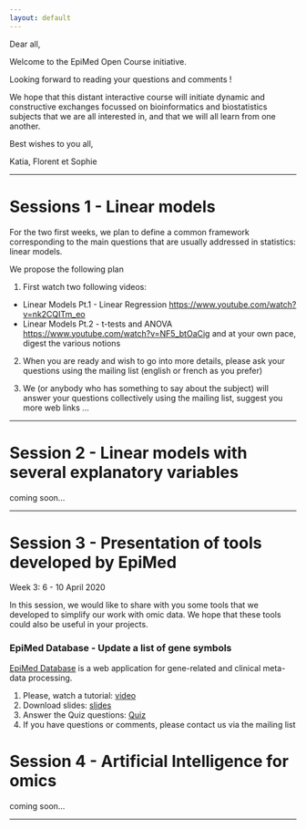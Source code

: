 ```yaml
---
layout: default
---
```


Dear all, 

Welcome to the EpiMed Open Course initiative.


Looking forward to reading your questions and comments !

We hope that this distant interactive course will initiate dynamic and constructive exchanges focussed on bioinformatics and biostatistics subjects that we are all interested in, and that we will all learn from one another.

Best wishes to you all,

Katia, Florent et Sophie

* * *

# Sessions 1 - Linear models

For the two first weeks, we plan to define a common framework corresponding to the main questions that are usually addressed in statistics: linear models.

We propose the following plan
1. First watch two following videos: 
 - Linear Models Pt.1 - Linear Regression <a href="https://www.youtube.com/watch?v=nk2CQITm_eo" target="_blank">https://www.youtube.com/watch?v=nk2CQITm_eo</a>
 - Linear Models Pt.2 - t-tests and ANOVA <a href="https://www.youtube.com/watch?v=NF5_btOaCig" target="_blank">https://www.youtube.com/watch?v=NF5_btOaCig</a> 
and at your own pace, digest the various notions
 
2. When you are ready and wish to go into more details, please ask your questions using the mailing list (english or french as you prefer)

3. We (or anybody who has something to say about the subject) will answer your questions collectively using the mailing list, suggest you more web links …

* * *

# Session 2 - Linear models with several explanatory variables

coming soon...

* * *

# Session 3 - Presentation of tools developed by EpiMed

Week 3: 6 - 10 April 2020

In this session, we would like to share with you some tools that we developed to simplify our work with omic data. We hope that these tools could also be useful in your projects.

### EpiMed Database - Update a list of gene symbols

<a href="http://epimed.univ-grenoble-alpes.fr/database/" target="_blank">EpiMed Database</a> is a web application for gene-related and clinical meta-data processing.

1. Please, watch a tutorial: <a href="https://youtu.be/QBXUFVdreMk" target="_blank">video</a>
2. Download slides: <a href="https://github.com/epimed/epimed.github.io/blob/master/slides/EpiMed_Open_Course_update_gene_symbols_with_EpiMed_database.pdf">slides</a>
3. Answer the Quiz questions: <a href="https://docs.google.com/forms/d/e/1FAIpQLSdtkCynPExJo3oFhmtnE-9Iwgx3SBI8zCXCREWshm6saKV1tQ/viewform?vc=0&c=0&w=1" target="_blank">Quiz</a>
4. If you have questions or comments, please contact us via the mailing list

# Session 4 - Artificial Intelligence for omics
coming soon...

* * *
